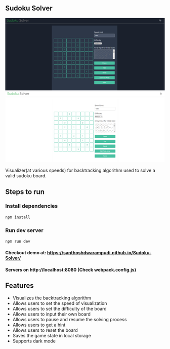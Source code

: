 ## Sudoku Solver

![Sudoku Solver Screenshot 1](https://github.com/santhoshdwarampudi/Sudoku-Solver/blob/main/public/Screenshot%202025-01-28%20011633.png)
![Sudoku Solver Screenshot 2](https://github.com/santhoshdwarampudi/Sudoku-Solver/blob/main/public/Screenshot%202025-01-28%20011702.png)

Visualizer(at various speeds) for backtracking algorithm used to solve a valid sudoku board.

## Steps to run

### Install dependencies
```bash
npm install
```
### Run dev server
```bash
npm run dev
```

#### Checkout demo at: https://santhoshdwarampudi.github.io/Sudoku-Solver/
#### Servers on http://localhost:8080 (Check webpack.config.js)

## Features
- Visualizes the backtracking algorithm
- Allows users to set the speed of visualization
- Allows users to set the difficulty of the board
- Allows users to input their own board
- Allows users to pause and resume the solving process
- Allows users to get a hint
- Allows users to reset the board
- Saves the game state in local storage
- Supports dark mode
